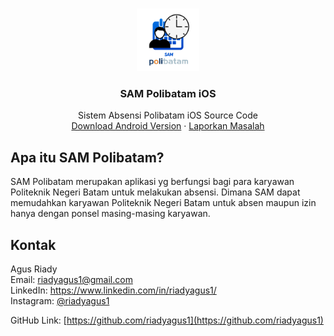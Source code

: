 <br />
<p align="center">
  <a href="https://github.com/riadyagus1/SAM-Polibatam-iOS">
    <img src="/SAMPolibatam/Assets.xcassets/AppIcon.appiconset/1024x1024.png" alt="Logo SAM Polibatam" width="100" height="100">
  </a>

  <h3 align="center">SAM Polibatam iOS</h3>

  <p align="center">
    Sistem Absensi Polibatam iOS Source Code
    <br />
    <a href="https://play.google.com/store/apps/details?id=com.SAMPolibatamGroup.sampolibatam">Download Android Version</a>
    ·
    <a href="https://github.com/riadyagus1/SAM-Polibatam-iOS/issues">Laporkan Masalah</a>
  </p>
</p>

<!-- ABOUT THE PROJECT -->
## Apa itu SAM Polibatam?

SAM Polibatam merupakan aplikasi yg berfungsi bagi para karyawan Politeknik Negeri Batam untuk melakukan absensi. Dimana SAM dapat memudahkan karyawan Politeknik Negeri Batam untuk absen maupun izin hanya dengan ponsel masing-masing karyawan.

<!-- CONTACT -->
## Kontak

Agus Riady <br />
Email: riadyagus1@gmail.com <br />
LinkedIn: https://www.linkedin.com/in/riadyagus1/ <br />
Instagram: [@riadyagus1](https://www.instagram.com/riadyagus1/) <br />

GitHub Link: [https://github.com/riadyagus1](https://github.com/riadyagus1)
